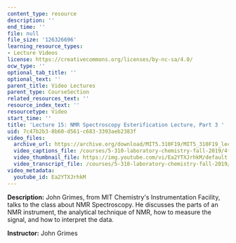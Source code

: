 ```yaml
---
content_type: resource
description: ''
end_time: ''
file: null
file_size: '126326696'
learning_resource_types:
- Lecture Videos
license: https://creativecommons.org/licenses/by-nc-sa/4.0/
ocw_type: ''
optional_tab_title: ''
optional_text: ''
parent_title: Video Lectures
parent_type: CourseSection
related_resources_text: ''
resource_index_text: ''
resourcetype: Video
start_time: ''
title: 'Lecture 15: NMR Spectroscopy Esterification Lecture, Part 3 '
uid: 7c47b2b3-8b60-d561-c683-3393aeb2383f
video_files:
  archive_url: https://archive.org/download/MIT5.310F19/MIT5_310F19_lec15_300k.mp4
  video_captions_file: /courses/5-310-laboratory-chemistry-fall-2019/4f4d43286c3b5d41998686cc8e87db9c_Ea2YTXJrhkM.vtt
  video_thumbnail_file: https://img.youtube.com/vi/Ea2YTXJrhkM/default.jpg
  video_transcript_file: /courses/5-310-laboratory-chemistry-fall-2019/759407bf04e5d32d9ec59bf77634311b_Ea2YTXJrhkM.pdf
video_metadata:
  youtube_id: Ea2YTXJrhkM
---
```


**Description:** John Grimes, from MIT Chemistry's Instrumentation Facility, talks to the class about NMR Spectroscopy. He discusses the parts of an NMR instrument, the analytical technique of NMR, how to measure the signal, and how to interpret the data.

**Instructor:** John Grimes

